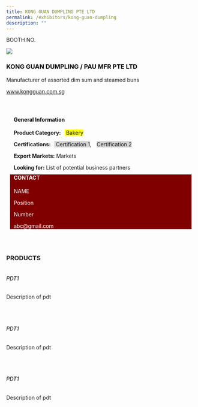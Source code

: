 ```yaml
---
title: KONG GUAN DUMPLING PTE LTD
permalink: /exhibitors/kong-guan-dumpling
description: ""
---
```



<head>
<div class="flex-container">
	<div class="flex-paragraph">
		<p style="text-transform: uppercase">Booth no.</p></div>
	<div class="flex-image"><img src=https://drive.google.com/u/0/uc?id=1BS5PBeFb-bycOKs4xO1UJQC0BdZylZUc&export=download"/></div>
	<div class="flex-paragraph">
		<h3 style="text-transform: uppercase; color: black;">KONG GUAN DUMPLING / PAU MFR PTE LTD</h3>
		<p>Manufacturer of assorted dim sum and steamed buns</p>
		<p><a href="www.kongguan.com.sg" target="_blank">www.kongguan.com.sg</a></p>
	</div>
</div>
</head>		
<br></br>
		
<body>
		<div class="flex-container">
			<div class="card sgds" style="flex: 1 1 47%; margin: 10px; display: block;">
			<h4 style="color: black; margin-top: 10px; margin-left: 10px;">General Information</h4>
			<div class="flex-paragraph">
			<p style="margin-left: 10px;"><b>Product Category:</b><span style="margin-left: 10px; background-color: yellow;"> Bakery</span></p> 
			<p style="margin-left: 10px;"><b>Certifications:</b><span style="margin-left: 10px; background-color: lightgray;"> Certification 1</span>, <span style="margin-left: 10px; background-color: lightgray;"> Certification 2</span></p>
			<p style="margin-left: 10px;"><b>Export Markets:</b> Markets</p>
			<p style="margin-left: 10px; margin-bottom: 10px"><b>Looking for:</b> List of potential business partners</p>
			</div>
		</div>
		<div class="card sgds" style="flex: 1 1 47%; margin: 10px; display: block; background-color: maroon;">
		<h4 style="color: white; margin-top: 10px; margin-left: 10px;">CONTACT</h4>
		<div class="flex-paragraph">
		<p style="margin-left: 10px; text-transform: uppercase; color: white;">name</p> 
		<p style="margin-left: 10px; color: white;">Position</p>
		<p style="margin-left: 10px; color: white;">Number</p>
		<p style="margin-left: 10px; margin-bottom: 10px; color: white;">abc@gmail.com</p>
		</div>
		</div>
	</div>
	<br></br>
	<div class="flex-container">
	<div class="flex-paragraph">
		<h3 style="text-transform: uppercase">products</h3></div>
	<div class="flex-image"><img src=></div>
	<div class="flex-paragraph">
		<h6 style="text-transform: uppercase; color: black;">pdt1</h6>
		<p>Description of pdt</p>	<br></br>
	</div>
		<div class="flex-image"><img src=></div>
	<div class="flex-paragraph">
		<h6 style="text-transform: uppercase; color: black;">pdt1</h6>
		<p>Description of pdt</p><br></br>
	</div>
		<div class="flex-image"><img src=></div>
	<div class="flex-paragraph">
		<h6 style="text-transform: uppercase; color: black;">pdt1</h6>
		<p>Description of pdt</p><br></br>
	</div>
</div>

</body>